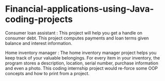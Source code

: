 # Financial-applications-using-Java-coding-projects
Consumer loan assistant :
This project will help you get a handle 
on consumer debt. This project 
computes payments and loan terms 
given balance and interest information.

Home inventory manager :
The home inventory manager project 
helps you keep track of your 
valuable belongings. For every item in 
your inventory, the program stores a 
description, location, serial number, 
purchase information and even a 
photo. This coding internship project 
would re-force some OOP concepts 
and how to print from a project.
